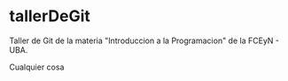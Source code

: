 # tallerDeGit

Taller de Git de la materia "Introduccion a la Programacion" de la FCEyN - UBA.

Cualquier cosa
